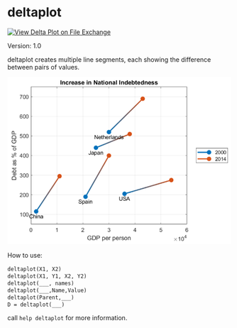 # deltaplot
[![View Delta Plot on File Exchange](https://www.mathworks.com/matlabcentral/images/matlab-file-exchange.svg)](https://www.mathworks.com/matlabcentral/fileexchange/95823-delta-plot)

Version: 1.0

deltaplot creates multiple line segments, each showing the difference between
pairs of values. 

![Example deltaplot](/deltaplot.png)

How to use:
```
deltaplot(X1, X2)
deltaplot(X1, Y1, X2, Y2)
deltaplot(___, names)
deltaplot(___,Name,Value)
deltaplot(Parent,___)
D = deltaplot(___)
```

call `help deltaplot` for more information.
